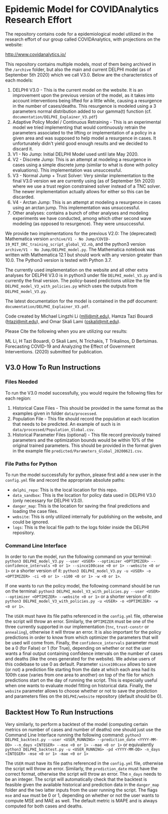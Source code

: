 # Epidemic Model for COVIDAnalytics Research Effort

The repository contains code for a epidemiological model utilized in the research effort of our group called COVIDAnalytics, with projections on the website:

http://www.covidanalytics.io/

This repository contains multiple models, most of them being archived in the `/archive` folder, but also the main and current DELPHI model (as of September 5th 2020) which we call V3.0. Below are the characteristics of each models:
1. DELPHI V3.0 - This is the current model on the website. It is an improvement upon the previous version of the model, as it takes into account interventions being lifted for a little while, causing a resurgence in the number of cases/deaths. This resurgence is modeled using a 3 parameters normal distribution added to our gamma(t) function (cf. `documentation/DELPHI_Explainer_V3.pdf`)
2. Adaptive Policy Model / Continuous Retraining - This is an experimental model we tried implementing that would continuously retrain the parameters associated to the lifting or implementation of a policy in a given area and was supposed to help model a resurgence in cases. It unfortunately didn't yield good enough results and we decided to discard it.
3. V1 - No Jump: Initial DELPHI Model used until late May 2020.
4. V2 - Discrete Jump: This is an attempt at modeling a resurgence in cases using a simple discrete jump (similar to what is done with policy evaluations). This implementation was unsuccessful.
5. V3 - Normal Jump + Trust Solver: Very similar implementation to the final V3.0 version we are currently using (as of September 5th 2020) where we use a trust region constrained solver instead of a TNC solver. The newer implementation actually allows for either so this can be discarded.
6. V4 - Arctan Jump: This is an attempt at modeling a resurgence in cases using an arctan jump. This implementation was unsuccessful.
7. Other analyses: contains a bunch of other analyses and modeling experiments we have conducted, among which other second wave modeling (as opposed to resurgence). They were unsuccessful.

We provide two implementations for the previous V2.0: The (deprecated) Mathematica version
`archive/V1 - No Jump/COVID-19_MIT_ORC_training_script_global_V2.nb`,
and the python3 version `archive/V1 - No Jump/DELPHI_model.py`. The Mathematica notebook was written with Mathematica
12.1 but should work with any version greater than 10.0. The Python3 version is tested with Python 3.7.

The currently used implementation on the website and all other extra analyses for DELPHI V3.0 is in python3 under file
`DELPHI_model_V3.py` and is currently the final version. The policy-based predictions utilize the file
`DELPHI_model_V3_with_policies.py` which uses the outputs from `DELPHI_model_V3.py`.

The latest documentation for the model is contained in the pdf document: `documentation/DELPHI_Explainer_V3.pdf`.

Code created by Michael Lingzhi Li (mlli@mit.edu), Hamza Tazi Bouardi (htazi@mit.edu),
and Omar Skali Lami (oskali@mit.edu).

Please Cite the following when you are utilizing our results:

ML Li, H Tazi Bouardi, O Skali Lami, N Trichakis, T Trikalinos, D Bertsimas. Forecasting COVID-19 and Analyzing the Effect of Government Interventions. (2020) submitted for publication.

## V3.0 How To Run Instructions
### Files Needed
To run the V3.0 model successfully, you would require the following files for each region:
1. Historical Case Files - This should be provided in the same format as the examples given in folder `data/processed`.
2. Population File - This file should record the population at each location that needs to be predicted.
An example of such is in `data/processed/Population_Global.csv`.
3. Historical Parameter Files (optional) - This file record previously trained parameters and the optimization bounds would be within 10% of the original trained parameters. This should be provided in the format given in the example file `predicted/Parameters_Global_20200621.csv`.

### File Paths for Python

To run the model successfully for python, please first add a new user in the `config.yml` file and record the appropriate absolute paths:
- `delphi_repo`: This is the local location for this repo.
- `data_sandbox`: This is the location for policy data used in DELPHI V3.0 (only necessary for DELPHI V3.0).
- `danger_map`: This is the location for saving the final predictions and loading the case files.
- `website`: This is only utilized internally for publishing on the website, and could be ignored.
- `logs`: This is the local file path to the logs folder inside the DELPHI repository.

### Command Line Interface
In order to run the model, run the following command on your terminal: 
`python3 DELPHI_model_V3.py --user <USER> --optimizer <OPTIMIZER> --confidence_intervals <0 or 1> --since100case <0 or 1> --website <0 or 1>` or a shorter
version of it: `python3 DELPHI_model_V3.py -u <USER> -o <OPTIMIZER> -ci <0 or 1> -s100 <0 or 1> -w <0 or 1>`. 

If one wants to run the policy model, the following command should be run on the terminal: 
`python3 DELPHI_model_V3_with_policies.py --user <USER> --optimizer <OPTIMIZER> --website <0 or 1>` or a shorter
version of it: `python3 DELPHI_model_V3_with_policies.py -u <USER> -o <OPTIMIZER> -w <0 or 1>`.

The `USER` must have its file paths referenced in the `config.yml` file, otherwise the script will throw an error.
Similarly, the `OPTIMIZER` must be one of the three currently supported in our implementation (`tnc`, `trust-constr`
or `annealing`), otherwise it will throw an error. It is also important for the policy predictions in order to know
from which optimizer the parameters that will be used will come from. Finally, the `confidence_intervals` parameter must 
be a 0 (for False) or 1 (for True), depending on whether or not the user wants a final output containing confidence 
intervals on the number of cases and deaths (like the ones generated for the website). 
We advise users of this codebase to use 0 as default. Parameter `since100case` allows to save (or not) a prediction file
starting from the date at which each area had its 100th case (varies from one area to another) on top of the file for 
which predictions start on the day of running the script. This is especially useful when one wants to evaluate model 
fitting on historical data. Finally, the `website` parameter allows to choose whether or not to save the prediction and 
parameters files on the `DELPHI/website` repository (default should be 0).

## Backtest How To Run Instructions
Very similarly, to perform a backtest of the model (computing certain metrics on number of cases and number of deaths) one should just use the Command Line Interface running the following command:
`python3 DELPHI_backtest.py --user <USER_RUNNING> --prediction_date <YYYY-MM-DD> --n_days <INTEGER> --mse <0 or 1> --mae <0 or 1>`  or
equivalently `python3 DELPHI_backtest.py -u <USER_RUNNING> -pd <YYYY-MM-DD> -n_days <INTEGER> -mse <0 or 1> -mae <0 or 1>`

The `USER` must have its file paths referenced in the `config.yml` file, otherwise the script will throw an error.
Similarly, the `prediction_date` must have the correct format, otherwise the script will throw an error.
The `n_days` needs to be an integer. The script will automatically check that the backtest is feasible given the available historical
and prediction data in the `danger_map` folder and the two latter inputs from the user running the script.
The flags `mse` and `mae` must be 0 or 1, depending on whether or not the user wants to compute MSE and MAE as well. The default
metric is MAPE and is always computed for both cases and deaths.

